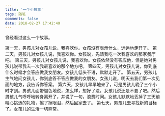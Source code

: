 ```yaml
---
title: '一个小故事'
tags: 随笔
comments: false
date: 2018-02-27 17:42:40
---
```

曾经看过这么一个故事。
<!--more-->
第一天，男孩儿对女孩儿说，我喜欢你。女孩没有表示什么，远远地走开了。
第二天，男孩儿对女孩儿说，我喜欢你。女孩说，先请我吃一次我喜欢的那家餐厅吧。
第三天，男孩儿对女孩儿说，我喜欢你。女孩依然没有答应他，但是她对男孩儿说带我去一次我最喜欢的那个地方吧。
第四天，男孩儿对女孩儿说，你到底什么时候才会答应做我女朋友。女孩儿低头不语，默默走开了。
第五天，男孩儿生气地问女孩儿，你到底答不答应做我的女朋友。女孩儿说，明天去我们第一次见面的地方，我告诉你答案。
第六天，女孩儿早早地来了，可是男孩儿晚了三个小时才到。男孩儿面带愠色地说，怎么样，想好了没。女孩儿说还是不要了吧。然后男孩儿气呼呼地转身离开了，并说了一句，浪费时间。女孩儿默默地丢掉了三天前精心挑选的礼物，擦了擦眼泪，然后回家去了。
第七天，男孩儿去寻找新的目标了。女孩儿的生活一切照常。
